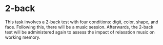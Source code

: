 # 2-back
This task involves a 2-back test with four conditions: digit, color, shape, and face. Following this, there will be a music session. Afterwards, the 2-back test will be administered again to assess the impact of relaxation music on working memory.
